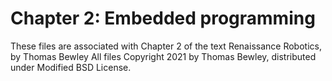 # Chapter 2: Embedded programming
These files are associated with Chapter 2 of the text Renaissance Robotics, by Thomas Bewley
All files Copyright 2021 by Thomas Bewley, distributed under Modified BSD License.